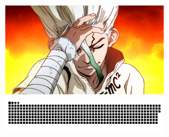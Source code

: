 <p><img align="center" src="https://github.com/Rekun-dev/Rekun-dev/blob/master/assets/98111dfdcdef62f0900a2039b9308519.gif" alt="Xnuvers007" /></p>
<p><img align="center" src="https://github.com/Rekun-dev/Rekun-dev/blob/master/snake.svg" alt="Xnuvers007" /></p>
